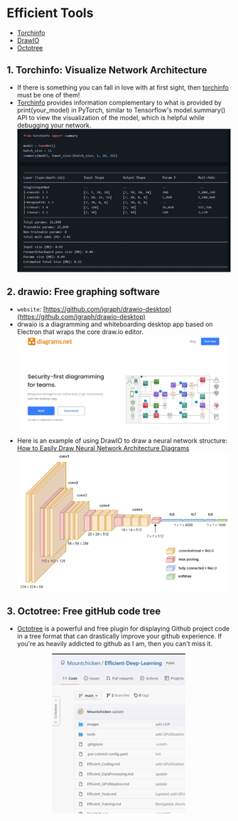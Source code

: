 # Efficient Tools
- [Torchinfo](#1-torchinfo-visualize-network-architecture)
- [DrawIO](#2-drawio-free-graphing-software)
- [Octotree](#3-octotree-free-github-code-tree)
## 1. Torchinfo: Visualize Network Architecture
- If there is something you can fall in love with at first sight, then [torchinfo](https://github.com/TylerYep/torchinfo) must be one of them!
- [Torchinfo]((https://github.com/TylerYep/torchinfo)) provides information complementary to what is provided by print(your_model) in PyTorch, similar to Tensorflow's model.summary() API to view the visualization of the model, which is helpful while debugging your network.
![img](images/torchinfo.JPG)
## 2. drawio: Free graphing software
- `website`: [https://github.com/jgraph/drawio-desktop](https://github.com/jgraph/drawio-desktop)
- drwaio is a diagramming and whiteboarding desktop app based on Electron that wraps the core draw.io editor.
![img](images/drwaio.JPG)
- Here is an example of using DrawIO to draw a neural network structure: [How to Easily Draw Neural Network Architecture Diagrams](https://towardsdatascience.com/how-to-easily-draw-neural-network-architecture-diagrams-a6b6138ed875)
![img](images/drawioep.png)
## 3. Octotree: Free gitHub code tree
- [Octotree](https://chrome.google.com/webstore/detail/octotree-github-code-tree/bkhaagjahfmjljalopjnoealnfndnagc) is a powerful and free plugin for displaying Github project code in a tree format that can drastically improve your github experience. If you're as heavily addicted to github as I am, then you can't miss it.
<div align=center>
  <img src='images/octotree.gif' width=300 >
</div>